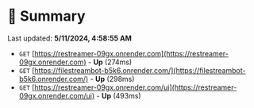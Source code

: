 # 📖 Summary
Last updated: **5/11/2024, 4:58:55 AM**

- `GET` [https://restreamer-09gx.onrender.com](https://restreamer-09gx.onrender.com) - **Up** (274ms)
- `GET` [https://filestreambot-b5k6.onrender.com/](https://filestreambot-b5k6.onrender.com/) - **Up** (298ms)
- `GET` [https://restreamer-09gx.onrender.com/ui](https://restreamer-09gx.onrender.com/ui) - **Up** (493ms)
